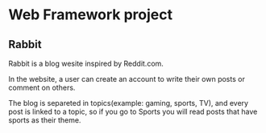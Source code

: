 # Web Framework project

## Rabbit

Rabbit is a blog wesite inspired by Reddit.com.

In the website, a user can create an account to write their own posts or comment on others.

The blog is separeted in topics(example: gaming, sports, TV), and every post is linked to a topic, so if you go to Sports you will read posts that have sports as their theme.